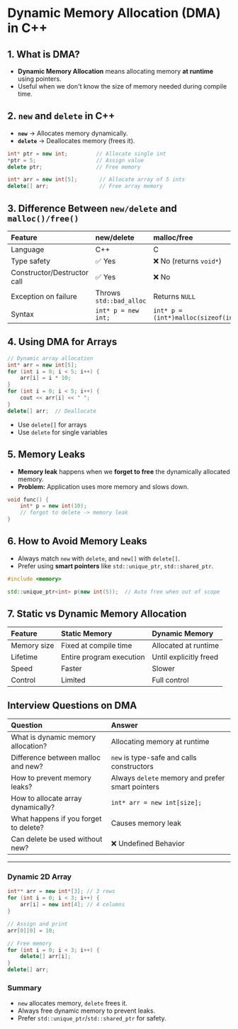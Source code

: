 # Dynamic Memory Allocation (DMA) in C++

## 1. What is DMA?

- **Dynamic Memory Allocation** means allocating memory **at runtime** using pointers.
- Useful when we don't know the size of memory needed during compile time.

## 2. `new` and `delete` in C++

- **`new`** → Allocates memory dynamically.
- **`delete`** → Deallocates memory (frees it).

```cpp
int* ptr = new int;         // Allocate single int
*ptr = 5;                   // Assign value
delete ptr;                 // Free memory

int* arr = new int[5];       // Allocate array of 5 ints
delete[] arr;                // Free array memory
```

## 3. Difference Between `new/delete` and `malloc()/free()`

| Feature                     | new/delete              | malloc/free                           |
| :-------------------------- | :---------------------- | :------------------------------------ |
| Language                    | C++                     | C                                     |
| Type safety                 | ✅ Yes                  | ❌ No (returns `void*`)               |
| Constructor/Destructor call | ✅ Yes                  | ❌ No                                 |
| Exception on failure        | Throws `std::bad_alloc` | Returns `NULL`                        |
| Syntax                      | `int* p = new int;`     | `int* p = (int*)malloc(sizeof(int));` |

## 4. Using DMA for Arrays

```cpp
// Dynamic array allocation
int* arr = new int[5];
for (int i = 0; i < 5; i++) {
    arr[i] = i * 10;
}
for (int i = 0; i < 5; i++) {
    cout << arr[i] << " ";
}
delete[] arr;  // Deallocate
```

- Use `delete[]` for arrays
- Use `delete` for single variables

## 5. Memory Leaks

- **Memory leak** happens when we **forget to free** the dynamically allocated memory.
- **Problem:** Application uses more memory and slows down.

```cpp
void func() {
    int* p = new int(10);
    // forgot to delete -> memory leak
}
```

## 6. How to Avoid Memory Leaks

- Always match `new` with `delete`, and `new[]` with `delete[]`.
- Prefer using **smart pointers** like `std::unique_ptr`, `std::shared_ptr`.

```cpp
#include <memory>

std::unique_ptr<int> p(new int(5));  // Auto free when out of scope
```

## 7. Static vs Dynamic Memory Allocation

| Feature     | Static Memory            | Dynamic Memory         |
| :---------- | :----------------------- | :--------------------- |
| Memory size | Fixed at compile time    | Allocated at runtime   |
| Lifetime    | Entire program execution | Until explicitly freed |
| Speed       | Faster                   | Slower                 |
| Control     | Limited                  | Full control           |

## Interview Questions on DMA

| Question                              | Answer                                           |
| :------------------------------------ | :----------------------------------------------- |
| What is dynamic memory allocation?    | Allocating memory at runtime                     |
| Difference between malloc and new?    | `new` is type-safe and calls constructors        |
| How to prevent memory leaks?          | Always `delete` memory and prefer smart pointers |
| How to allocate array dynamically?    | `int* arr = new int[size];`                      |
| What happens if you forget to delete? | Causes memory leak                               |
| Can delete be used without new?       | ❌ Undefined Behavior                            |

---

### Dynamic 2D Array

```cpp
int** arr = new int*[3]; // 3 rows
for (int i = 0; i < 3; i++) {
    arr[i] = new int[4]; // 4 columns
}

// Assign and print
arr[0][0] = 10;

// Free memory
for (int i = 0; i < 3; i++) {
    delete[] arr[i];
}
delete[] arr;
```

### Summary

- `new` allocates memory, `delete` frees it.
- Always free dynamic memory to prevent leaks.
- Prefer `std::unique_ptr`/`std::shared_ptr` for safety.
